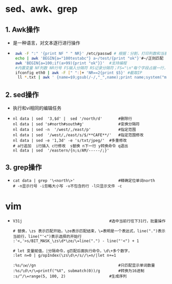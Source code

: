 # sed、awk、grep

## 1. Awk操作

- 是一种语言，对文本逐行进行操作

- ```sh
   awk -F ":" '{print NF " " NR}' /etc/passwd # 根据：分割，打印列数和当前行数
   echo | awk 'BEGIN{a="100testabc"} a~/test/{print "ok"}'#~/正则匹配
   awk 'BEGIN{a=100;if(a>99){print "ok"}}'	#支持编程
   #内置变量 NF列数 NR行号 FS输入分隔符 RS记录分隔符；FS="\n"每个字段占据一行，RS=""记录由空白行分割
   ifconfig eth0 | awk -F [" ":]+ 'NR==2{print $5}'	#截取IP
    ll *.txt | awk ' {name=$9;gsub(/-/,"_",name);print name;system("mv "$9" "name )}'	#将文件名重命名
  ```

  

## 2. sed操作

- 执行和vi相同的编辑任务

- ```shell
  nl data | sed  '3,$d' |  sed '/north/d'		#删除行
  nl data | sed 's#north#south#g'				#变换分隔符
  nl data | sed -n  '/west/,/east/p'			#指定范围
  nl data | sed  '/west/,/east/s/$/**CAFE**/'	#指定范围修改
  nl data | sed -e '1,3d' -e 's/txt/jpeg/' 	#多重修改
  # a行追加  i行插入 c行修改  s替换 n下一行 y转换命令 q退出
  nl data | sed  '/eastern/{n;s/AM/-----/;}'
  ```

## 3. grep操作

- ```shell
  cat data | grep '\<north\>'					#精确定位单词north
  # -n显示行号 -i忽略大小写 -v不包含的行 -l只显示文件 -c
  ```
  
  

# vim

- ```shell
  V31j										#选中当前行往下31行，批量操作
  
  # 替换，\zs 表示匹配开始，\ze表示匹配结束，\=表明是一个表达式，line(".")表示当前行，line("'<")表示选择的开始行
  :'<,'>s/BIT_MASK_\zs\d*\ze/\=line(".") - line("'<") + 1 
  
  # let 变量赋值，|分隔命令，g匹配后面执行命令，\d\+多个数字，
  :let n=0 | g/opIndex(\zs\d\+/s//\=n/|let n+=1 
  
  :%s/\w//gn									#只匹配显示单词数量
  :%s/\d\+/\=printf("%X", submatch(0))/g		#转换为16进制
  :s/^/\=range(5, 100, 2) 					#生成序列
  ```

  
